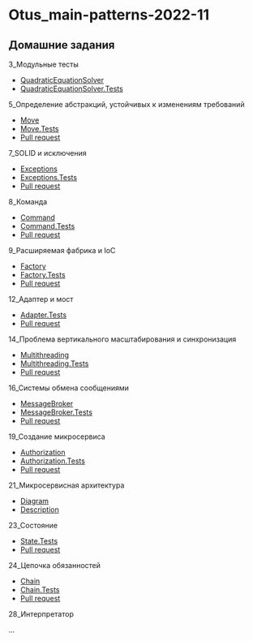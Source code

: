 # Otus_main-patterns-2022-11

## Домашние задания

3_Модульные тесты
* [QuadraticEquationSolver](https://github.com/YellowFive5/Otus_main-patterns-2022-11/tree/main/QuadraticEquationSolver)
* [QuadraticEquationSolver.Tests](https://github.com/YellowFive5/Otus_main-patterns-2022-11/tree/main/QuadraticEquationSolver.Tests)

5_Определение абстракций, устойчивых к изменениям требований
* [Move](https://github.com/YellowFive5/Otus_main-patterns-2022-11/tree/main/Move)
* [Move.Tests](https://github.com/YellowFive5/Otus_main-patterns-2022-11/tree/main/Move.Tests)
* [Pull request](https://github.com/YellowFive5/Otus_main-patterns-2022-11/pull/1)

7_SOLID и исключения

* [Exceptions](https://github.com/YellowFive5/Otus_main-patterns-2022-11/tree/main/Exceptions)
* [Exceptions.Tests](https://github.com/YellowFive5/Otus_main-patterns-2022-11/tree/main/Exceptions.Tests)
* [Pull request](https://github.com/YellowFive5/Otus_main-patterns-2022-11/pull/2)

8_Команда

* [Command](https://github.com/YellowFive5/Otus_main-patterns-2022-11/tree/main/Command)
* [Command.Tests](https://github.com/YellowFive5/Otus_main-patterns-2022-11/tree/main/Command.Tests)
* [Pull request](https://github.com/YellowFive5/Otus_main-patterns-2022-11/pull/3)

9_Расширяемая фабрика и IoC

* [Factory](https://github.com/YellowFive5/Otus_main-patterns-2022-11/tree/main/Factory)
* [Factory.Tests](https://github.com/YellowFive5/Otus_main-patterns-2022-11/tree/main/Factory.Tests)
* [Pull request](https://github.com/YellowFive5/Otus_main-patterns-2022-11/pull/4)

12_Адаптер и мост

* [Adapter.Tests](https://github.com/YellowFive5/Otus_main-patterns-2022-11/tree/main/Adapter.Tests)
* [Pull request](https://github.com/YellowFive5/Otus_main-patterns-2022-11/pull/6)

14_Проблема вертикального масштабирования и синхронизация

* [Multithreading](https://github.com/YellowFive5/Otus_main-patterns-2022-11/tree/main/Multithreading)
* [Multithreading.Tests](https://github.com/YellowFive5/Otus_main-patterns-2022-11/tree/main/Multithreading.Tests)
* [Pull request](https://github.com/YellowFive5/Otus_main-patterns-2022-11/pull/5)

16_Системы обмена сообщениями

* [MessageBroker](https://github.com/YellowFive5/Otus_main-patterns-2022-11/tree/main/MessageBroker)
* [MessageBroker.Tests](https://github.com/YellowFive5/Otus_main-patterns-2022-11/tree/main/MessageBroker.Tests)
* [Pull request](https://github.com/YellowFive5/Otus_main-patterns-2022-11/pull/7)

19_Создание микросервиса

* [Authorization](https://github.com/YellowFive5/Otus_main-patterns-2022-11/tree/main/Authorization)
* [Authorization.Tests](https://github.com/YellowFive5/Otus_main-patterns-2022-11/tree/main/Authorization.Tests)
* [Pull request](https://github.com/YellowFive5/Otus_main-patterns-2022-11/pull/8)

21_Микросервисная архитектура

* [Diagram](https://github.com/YellowFive5/Otus_main-patterns-2022-11/blob/main/Microservices/Diagram.jpg)
* [Description](https://github.com/YellowFive5/Otus_main-patterns-2022-11/blob/main/Microservices/Description.txt)

23_Состояние

* [State.Tests](https://github.com/YellowFive5/Otus_main-patterns-2022-11/tree/main/State.Tests)
* [Pull request](https://github.com/YellowFive5/Otus_main-patterns-2022-11/pull/9)

24_Цепочка обязанностей

* [Chain](https://github.com/YellowFive5/Otus_main-patterns-2022-11/tree/main/Chain)
* [Chain.Tests](https://github.com/YellowFive5/Otus_main-patterns-2022-11/tree/main/Chain.Tests)
* [Pull request](https://github.com/YellowFive5/Otus_main-patterns-2022-11/pull/10)

28_Интерпретатор

...
